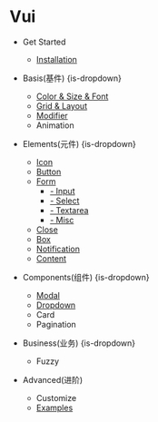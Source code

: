 # Vui

* Get Started
  * [Installation](/)

* Basis(基件) {is-dropdown}
  * [Color & Size & Font](basis/color_size.md)
  * [Grid & Layout](basis/layout.md)
  * [Modifier](basis/modifiers.md)
  * Animation

* Elements(元件) {is-dropdown}
  * [Icon](elements/icon.md)
  * [Button](elements/buttons.md)
  * [Form](elements/form.md)
    * [- Input](elements/input.md)
    * [- Select](elements/select.md)
    * [- Textarea](elements/textarea.md)
    * [- Misc](elements/form_misc.md)
  * [Close](elements/close.md)
  * [Box](elements/box.md)
  * [Notification](elements/notifications.md)
  * [Content](elements/content.md)

* Components(组件) {is-dropdown}
  * [Modal](components/modal.md)
  * [Dropdown](components/dropdown.md)
  * Card
  * Pagination

* Business(业务) {is-dropdown}
  * Fuzzy

* Advanced(进阶)
  * Customize
  * [Examples](examples.md)

<style lang="scss">
  @import url("https://cdn.bootcss.com/animate.css/3.5.2/animate.css");
  @import url("https://maxcdn.bootstrapcdn.com/font-awesome/4.7.0/css/font-awesome.min.css");
  @import url("https://at.alicdn.com/t/font_299456_81qcthgrkonu3di.css");
  @import "~root/scss/vui.scss";
  @import "~root/docs_lib/common.scss";
</style>